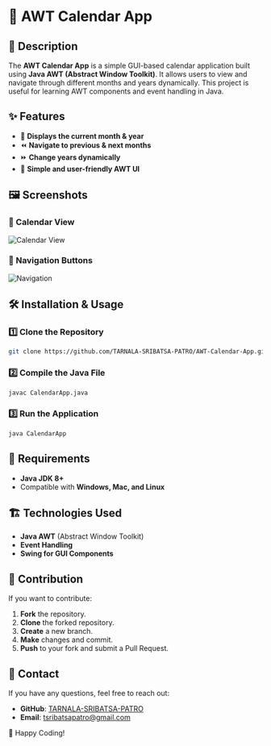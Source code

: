 # 📅 AWT Calendar App

## 📝 Description
The **AWT Calendar App** is a simple GUI-based calendar application built using **Java AWT (Abstract Window Toolkit)**. It allows users to view and navigate through different months and years dynamically. This project is useful for learning AWT components and event handling in Java.

## ✨ Features
- 📆 **Displays the current month & year**
- ⏪ **Navigate to previous & next months**
- ⏩ **Change years dynamically**
- 🎨 **Simple and user-friendly AWT UI**

## 🖼️ Screenshots
### 🔹 Calendar View
![Calendar View](screenshots/calendar_view.png)

### 🔹 Navigation Buttons
![Navigation](screenshots/navigation.png)

## 🛠️ Installation & Usage
### **1️⃣ Clone the Repository**
```bash
git clone https://github.com/TARNALA-SRIBATSA-PATRO/AWT-Calendar-App.git
```

### **2️⃣ Compile the Java File**
```bash
javac CalendarApp.java
```

### **3️⃣ Run the Application**
```bash
java CalendarApp
```

## 📜 Requirements
- **Java JDK 8+**
- Compatible with **Windows, Mac, and Linux**

## 🏗️ Technologies Used
- **Java AWT** (Abstract Window Toolkit)
- **Event Handling**
- **Swing for GUI Components**

## 🤝 Contribution
If you want to contribute:
1. **Fork** the repository.
2. **Clone** the forked repository.
3. **Create** a new branch.
4. **Make** changes and commit.
5. **Push** to your fork and submit a Pull Request.

## 📧 Contact
If you have any questions, feel free to reach out:
- **GitHub**: [TARNALA-SRIBATSA-PATRO](https://github.com/TARNALA-SRIBATSA-PATRO)
- **Email**: tsribatsapatro@gmail.com

🚀 Happy Coding!

